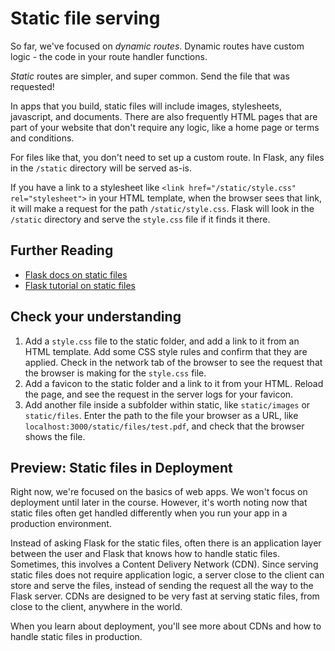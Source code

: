 # Static file serving

So far, we've focused on _dynamic routes_. Dynamic routes have custom logic -
the code in your route handler functions.

_Static_ routes are simpler, and super common. Send the file that was requested!

In apps that you build, static files will include images, stylesheets, 
javascript, and documents. There are also frequently HTML pages that are part 
of your website that don't require any logic, like a home page or terms and 
conditions.

For files like that, you don't need to set up a custom route. In Flask, any files 
in the `/static` directory will be served as-is.

If you have a link to a stylesheet like `<link href="/static/style.css"
rel="stylesheet">` in your HTML template, when the browser sees that link, it
will make a request for the path `/static/style.css`. Flask will look in the
`/static` directory and serve the `style.css` file if it finds it there.

## Further Reading

- [Flask docs on static files](https://flask.palletsprojects.com/en/2.2.x/quickstart/?highlight=static#static-files)
- [Flask tutorial on static files](https://flask.palletsprojects.com/en/2.2.x/tutorial/static/)

## Check your understanding

1. Add a `style.css` file to the static folder, and add a link to it from an
   HTML template. Add some CSS style rules and confirm that they are applied.
   Check in the network tab of the browser to see the request that the browser
   is making for the `style.css` file.
2. Add a favicon to the static folder and a link to it from your HTML. Reload 
   the page, and see the request in the server logs for your favicon.
3. Add another file inside a subfolder within static, like `static/images` or
   `static/files`. Enter the path to the file your browser as a URL, like
   `localhost:3000/static/files/test.pdf`, and check that the browser shows the
   file.

## Preview: Static files in Deployment

Right now, we're focused on the basics of web apps. We won't focus on deployment
until later in the course. However, it's worth noting now that static files
often get handled differently when you run your app in a production environment.

Instead of asking Flask for the static files, often there is an application layer 
between the user and Flask that knows how to handle static files. Sometimes,
this involves a Content Delivery Network (CDN). Since serving static files does
not require application logic, a server close to the client can store and serve
the files, instead of sending the request all the way to the Flask server. CDNs
are designed to be very fast at serving static files, from close to the client,
anywhere in the world.

When you learn about deployment, you'll see more about CDNs and how to handle
static files in production.
